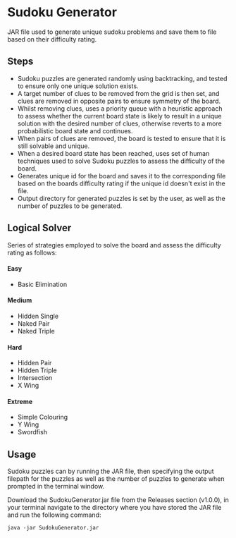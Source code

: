 # Sudoku Generator

JAR file used to generate unique sudoku problems and save them to file based on their difficulty rating.

## Steps

 - Sudoku puzzles are generated randomly using backtracking, and tested to ensure only one unique solution exists.
 - A target number of clues to be removed from the grid is then set, and clues are removed in opposite pairs to ensure symmetry of the board.
 - Whilst removing clues, uses a priority queue with a heuristic approach to assess whether the current board state is likely to result in a unique solution with the desired number of clues, otherwise reverts to a more probabilistic board state and continues.
 - When pairs of clues are removed, the board is tested to ensure that it is still solvable and unique.
 - When a desired board state has been reached, uses set of human techniques used to solve Sudoku puzzles to assess the difficulty of the board.
 - Generates unique id for the board and saves it to the corresponding file based on the boards difficulty rating if the unique id doesn't exist in the file.
 - Output directory for generated puzzles is set by the user, as well as the number of puzzles to be generated.

## Logical Solver

Series of strategies employed to solve the board and assess the difficulty rating as follows:

#### Easy

 - Basic Elimination

 #### Medium

 - Hidden Single
 - Naked Pair
 - Naked Triple

#### Hard

 - Hidden Pair
 - Hidden Triple
 - Intersection
 - X Wing

#### Extreme

 - Simple Colouring
 - Y Wing
 - Swordfish

## Usage

Sudoku puzzles can by running the JAR file, then specifying the output filepath for the puzzles
as well as the number of puzzles to generate when prompted in the terminal window. 

Download the SudokuGenerator.jar file from the Releases section (v1.0.0), in your terminal navigate to the directory
where you have stored the JAR file and run the following command:

```
java -jar SudokuGenerator.jar
```
